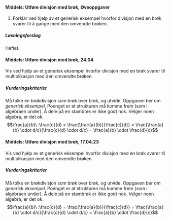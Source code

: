 
#### Middels: Utføre divisjon med brøk,  Øveoppgaver

1. Forklar ved hjelp av et generisk eksempel hvorfor divisjon med en
   brøk svarer til å gange med den omvendte brøken.

##### Løsningsforslag

Heftet.


#### Middels: Utføre divisjon med brøk,  24.04

Vis ved hjelp av et generisk eksempel hvorfor divisjon med en brøk svarer til multiplikasjon med den omvendte brøken.

##### Vurderingskriterier

Må tolke en brøkdivisjon som brøk over brøk, og utvide. Oppgaven ber om *generisk eksempel.* Poenget er at strukturen må komme frem (som i algebraen under). Å dele på en stambrøk er ikke godt nok. Velger noen algebra, er det ok.
$$\frac{a}{b}\ :\frac{c}{d} = \frac{\frac{a}{b}}{\frac{c}{d}} = \frac{\frac{a}{b} \cdot d/c}{\frac{c}{d} \cdot d/c} = \frac{a}{b} \cdot \frac{d}{c}$$


#### Middels: Utføre divisjon med brøk,  17.04.23

Vis ved hjelp av et generisk eksempel hvorfor divisjon med en brøk svarer til multiplikasjon med den omvendte brøken.

##### Vurderingskriterier

Må tolke en brøkdivisjon som brøk over brøk, og utvide. Oppgaven ber om _generisk eksempel._ Poenget er at strukturen må komme frem (som i algebraen under). Å dele på en stambrøk er ikke godt nok. Velger noen algebra, er det ok.
$$\frac{a}{b}\ :\frac{c}{d} = \frac{\frac{a}{b}}{\frac{c}{d}} = \frac{\frac{a}{b} \cdot d/c}{\frac{c}{d} \cdot d/c} = \frac{a}{b} \cdot \frac{d}{c}$$

